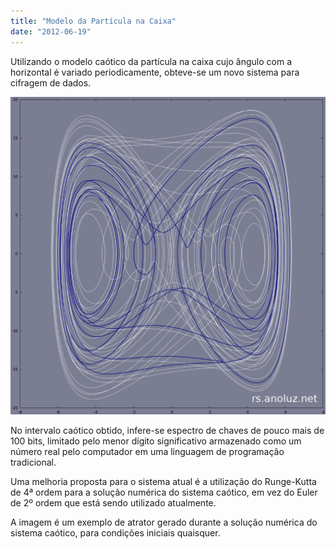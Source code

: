 ```yaml
---
title: "Modelo da Partícula na Caixa"
date: "2012-06-19"
---
```


Utilizando o modelo caótico da partícula na caixa cujo ângulo com a horizontal é variado periodicamente, obteve-se um novo sistema para cifragem de dados.

[![](/images/atrator.png "Atrator da Partícula na Caixa")](/images/atrator.png)

No intervalo caótico obtido, infere-se espectro de chaves de pouco mais de 100 bits, limitado pelo menor dígito significativo armazenado como um número real pelo computador em uma linguagem de programação tradicional.

Uma melhoria proposta para o sistema atual é a utilização do Runge-Kutta de 4ª ordem para a solução numérica do sistema caótico, em vez do Euler de 2º ordem que está sendo utilizado atualmente.

A imagem é um exemplo de atrator gerado durante a solução numérica do sistema caótico, para condições iniciais quaisquer.
